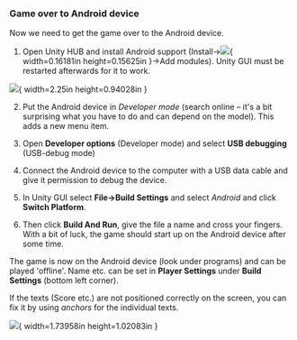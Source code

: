 ### Game over to Android device

Now we need to get the game over to the Android device.

1.  Open Unity HUB and install Android support
    (Install->![](media/image77.png){ width=0.16181in height=0.15625in }->Add modules). Unity
    GUI must be restarted afterwards for it to work.

![](media/image78.png){ width=2.25in height=0.94028in }

2.  Put the Android device in *Developer mode* (search online – it's a bit
    surprising what you have to do and can depend on the model). This
    adds a new menu item.

3.  Open **Developer options** (Developer mode) and select
    **USB debugging** (USB-debug mode)

4.  Connect the Android device to the computer with a USB data cable and give
    it permission to debug the device.

5.  In Unity GUI select **File->Build Settings** and select *Android* and click
    **Switch Platform**.

6.  Then click **Build And Run**, give the file a name and cross
    your fingers. With a bit of luck, the game should start up on the Android
    device after some time.

The game is now on the Android device (look under programs) and can
be played 'offline'. Name etc. can be set in **Player Settings** under
**Build Settings** (bottom left corner).

If the texts (Score etc.) are not positioned correctly on the screen,
you can fix it by using *anchors* for the individual texts.

![](media/image79.png){ width=1.73958in height=1.02083in }
